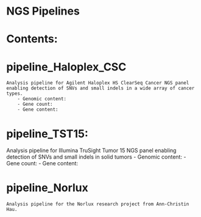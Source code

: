 # NGS Pipelines

# Contents:

# pipeline_Haloplex_CSC
    Analysis pipeline for Agilent Haloplex HS ClearSeq Cancer NGS panel enabling detection of SNVs and small indels in a wide array of cancer types. 
        - Genomic content:
        - Gene count:
        - Gene content:

# pipeline_TST15:
   Analysis pipeline for Illumina TruSight Tumor 15 NGS panel enabling detection of SNVs and small indels in solid tumors
        - Genomic content:
        - Gene count:
        - Gene content:

# pipeline_Norlux
    Analysis pipeline for the Norlux research project from Ann-Christin Hau.

